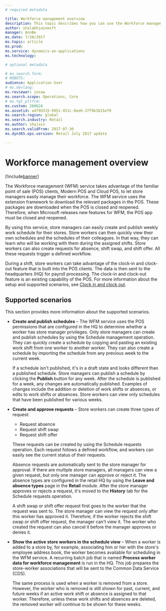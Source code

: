 ```yaml
---
# required metadata

title: Workforce management overview
description: This topic describes how you can use the Workforce management (WFM) service to take advantage of the familiar point of sale (POS) clients, Modern POS and Cloud POS, so that store managers can easily manage their workforce.
author: shalabhjainmsft
manager: AnnBe
ms.date: 7/20/2017
ms.topic: article
ms.prod: 
ms.service: dynamics-ax-applications
ms.technology: 

# optional metadata

# ms.search.form: 
# ROBOTS: 
audience: Application User
# ms.devlang: 
ms.reviewer: josaw
ms.search.scope: Operations, Core
# ms.tgt_pltfrm: 
ms.custom: 260624
ms.assetid: a4f9d315-9951-451c-8ee6-37f9b3b15ef0
ms.search.region: global
ms.search.industry: Retail
ms.author: shajain
ms.search.validFrom: 2017-07-30
ms.dyn365.ops.version: Retail July 2017 update

---
```


# Workforce management overview

[!include[banner](includes/banner.md)]
	
The Workforce management (WFM) service takes advantage of the familiar point of sale (POS) clients, Modern POS and Cloud POS, to let store managers easily manage their workforce. The WFM service uses the extension framework to download the relevant packages in the POS. These packages are downloaded when the POS is closed and reopened. Therefore, when Microsoft releases new features for WFM, the POS app must be closed and reopened.

By using this service, store managers can easily create and publish weekly work schedule for their stores. Store workers can then quickly view their own schedules and the schedules of their colleagues. In that way, they can learn who will be working with them during the assigned shifts. Store workers can also create requests for absence, shift swap, and shift offer. All these requests trigger a defined workflow.

During a shift, store workers can take advantage of the clock-in and clock-out feature that is built into the POS clients. The data is then sent to the headquarters (HQ) for payroll processing. The clock-in and clock-out feature is an existing capability of the POS. For more information about the setup and supported scenarios, see [Clock in and clock out](retail-time-attendance.md).

## Supported scenarios
This section provides more information about the supported scenarios.

- **Create and publish schedules** – The WFM service uses the POS permissions that are configured in the HQ to determine whether a worker has store manager privileges. Only store managers can create and publish schedules by using the Schedule management operation. They can quickly create a schedule by copying and pasting an existing work shift from one worker to another worker. They can also create a schedule by importing the schedule from any previous week to the current week.

    If a schedule isn't published, it's in a draft state and looks different than a published schedule. Store managers can publish a schedule by clicking the **Publish** button for any week. After the schedule is published for a week, any changes are automatically published. Examples of changes include the addition or deletion of work shifts or absences, or edits to work shifts or absences. Store workers can view only schedules that have been published for various weeks.
    
- **Create and approve requests** – Store workers can create three types of request:

    - Request absence
    - Request shift swap
    - Request shift offer

    These requests can be created by using the Schedule requests operation. Each request follows a defined workflow, and workers can easily see the current status of their requests.
    
    Absence requests are automatically sent to the store manager for approval. If there are multiple store managers, all managers can view a given request, but only one manager can approve or reject it. The absence types are configured in the retail HQ by using the **Leave and absence types** page in the **Retail** module. After the store manager approves or rejects a request, it's moved to the **History** tab for the Schedule requests operation.
    
    A shift swap or shift offer request first goes to the worker that the request was sent to. The store manager can view the request only after this worker has approved it. Therefore, if the worker rejects the shift swap or shift offer request, the manager can't view it. The worker who created the request can also cancel it before the manager approves or denies it.

- **Show the active store workers in the schedule view** – When a worker is added to a store by, for example, associating him or her with the store's employee address book, the worker becomes available for scheduling in the WFM service. A recurring batch job that is named **Process worker data for workforce management** is run in the HQ. This job prepares the store-worker associations that will be sent to the Common Data Service (CDS).

    The same process is used when a worker is removed from a store. However, the worker who is removed is still shown for past, current, and future weeks if an active work shift or absence is assigned to that worker. Therefore, unless these work shifts and absences are deleted, the removed worker will continue to be shown for these weeks.

